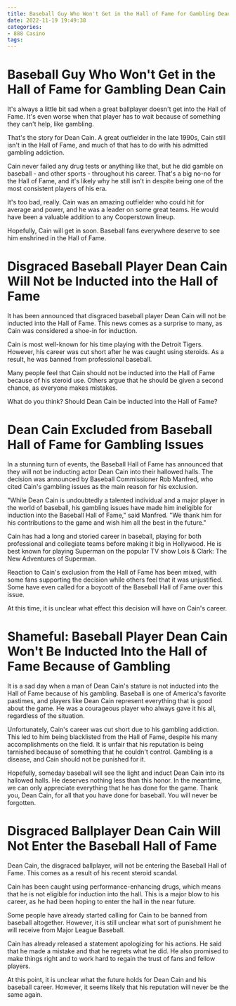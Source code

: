 ```yaml
---
title: Baseball Guy Who Won't Get in the Hall of Fame for Gambling Dean Cain
date: 2022-11-19 19:49:38
categories:
- 888 Casino
tags:
---
```



#  Baseball Guy Who Won't Get in the Hall of Fame for Gambling Dean Cain

It's always a little bit sad when a great ballplayer doesn't get into the Hall of Fame. It's even worse when that player has to wait because of something they can't help, like gambling.

That's the story for Dean Cain. A great outfielder in the late 1990s, Cain still isn't in the Hall of Fame, and much of that has to do with his admitted gambling addiction.

Cain never failed any drug tests or anything like that, but he did gamble on baseball - and other sports - throughout his career. That's a big no-no for the Hall of Fame, and it's likely why he still isn't in despite being one of the most consistent players of his era.

It's too bad, really. Cain was an amazing outfielder who could hit for average and power, and he was a leader on some great teams. He would have been a valuable addition to any Cooperstown lineup.

Hopefully, Cain will get in soon. Baseball fans everywhere deserve to see him enshrined in the Hall of Fame.

#  Disgraced Baseball Player Dean Cain Will Not be Inducted into the Hall of Fame

It has been announced that disgraced baseball player Dean Cain will not be inducted into the Hall of Fame. This news comes as a surprise to many, as Cain was considered a shoe-in for induction.

Cain is most well-known for his time playing with the Detroit Tigers. However, his career was cut short after he was caught using steroids. As a result, he was banned from professional baseball.

Many people feel that Cain should not be inducted into the Hall of Fame because of his steroid use. Others argue that he should be given a second chance, as everyone makes mistakes.

What do you think? Should Dean Cain be inducted into the Hall of Fame?

#  Dean Cain Excluded from Baseball Hall of Fame for Gambling Issues

In a stunning turn of events, the Baseball Hall of Fame has announced that they will not be inducting actor Dean Cain into their hallowed halls. The decision was announced by Baseball Commissioner Rob Manfred, who cited Cain's gambling issues as the main reason for his exclusion.

"While Dean Cain is undoubtedly a talented individual and a major player in the world of baseball, his gambling issues have made him ineligible for induction into the Baseball Hall of Fame," said Manfred. "We thank him for his contributions to the game and wish him all the best in the future."

Cain has had a long and storied career in baseball, playing for both professional and collegiate teams before making it big in Hollywood. He is best known for playing Superman on the popular TV show Lois & Clark: The New Adventures of Superman.

Reaction to Cain's exclusion from the Hall of Fame has been mixed, with some fans supporting the decision while others feel that it was unjustified. Some have even called for a boycott of the Baseball Hall of Fame over this issue.

At this time, it is unclear what effect this decision will have on Cain's career.

#  Shameful: Baseball Player Dean Cain Won't Be Inducted Into the Hall of Fame Because of Gambling

It is a sad day when a man of Dean Cain's stature is not inducted into the Hall of Fame because of his gambling. Baseball is one of America's favorite pastimes, and players like Dean Cain represent everything that is good about the game. He was a courageous player who always gave it his all, regardless of the situation.

Unfortunately, Cain's career was cut short due to his gambling addiction. This led to him being blacklisted from the Hall of Fame, despite his many accomplishments on the field. It is unfair that his reputation is being tarnished because of something that he couldn't control. Gambling is a disease, and Cain should not be punished for it.

Hopefully, someday baseball will see the light and induct Dean Cain into its hallowed halls. He deserves nothing less than this honor. In the meantime, we can only appreciate everything that he has done for the game. Thank you, Dean Cain, for all that you have done for baseball. You will never be forgotten.

#  Disgraced Ballplayer Dean Cain Will Not Enter the Baseball Hall of Fame

Dean Cain, the disgraced ballplayer, will not be entering the Baseball Hall of Fame. This comes as a result of his recent steroid scandal.

Cain has been caught using performance-enhancing drugs, which means that he is not eligible for induction into the hall. This is a major blow to his career, as he had been hoping to enter the hall in the near future.

Some people have already started calling for Cain to be banned from baseball altogether. However, it is still unclear what sort of punishment he will receive from Major League Baseball.

Cain has already released a statement apologizing for his actions. He said that he made a mistake and that he regrets what he did. He also promised to make things right and to work hard to regain the trust of fans and fellow players.

At this point, it is unclear what the future holds for Dean Cain and his baseball career. However, it seems likely that his reputation will never be the same again.